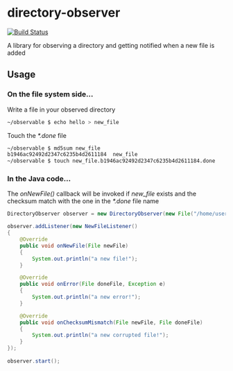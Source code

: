 directory-observer
==================
[![Build Status](https://travis-ci.org/alecava/directory-observer.png?branch=master)](https://travis-ci.org/alecava/directory-observer)

A library for observing a directory and getting notified when a new file is added

Usage
-----

### On the file system side...
Write a file in your observed directory
```bash
~/observable $ echo hello > new_file
```
Touch the _*.done_ file
```bash
~/observable $ md5sum new_file 
b1946ac92492d2347c6235b4d2611184  new_file
~/observable $ touch new_file.b1946ac92492d2347c6235b4d2611184.done
```
### In the Java code...
The _onNewFile()_ callback will be invoked if _new\_file_ exists and the checksum match with the one in the _*.done_ file name

```java
DirectoryObserver observer = new DirectoryObserver(new File("/home/user/observable"));

observer.addListener(new NewFileListener()
{
	@Override
	public void onNewFile(File newFile)
	{
		System.out.println("a new file!");
	}

	@Override
	public void onError(File doneFile, Exception e)
	{
		System.out.println("a new error!");
	}

	@Override
	public void onChecksumMismatch(File newFile, File doneFile)
	{
		System.out.println("a new corrupted file!");
	}
});
		
observer.start();
```
